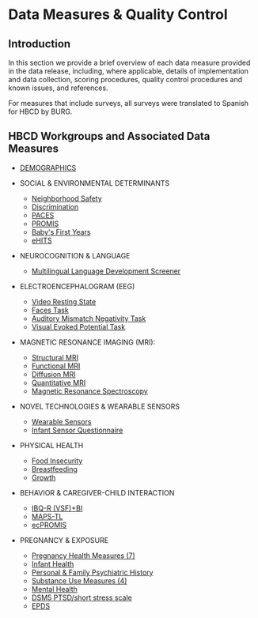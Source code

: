 # Data Measures & Quality Control

## Introduction
In this section we provide a brief overview of each data measure provided in the data release, including, where applicable, details of implementation and data collection, scoring procedures, quality control procedures and known issues, and references.

For measures that include surveys, all surveys were translated to Spanish for HBCD by BURG.


## HBCD Workgroups and Associated Data Measures

- [DEMOGRAPHICS](demographics.md)

- SOCIAL & ENVIRONMENTAL DETERMINANTS
    - [Neighborhood Safety](socenv_determinants/neighborhood_safety.md)
    - [Discrimination](socenv_determinants/discrimination.md)
    - [PACES](socenv_determinants/PACES.md)
    - [PROMIS](socenv_determinants/perceived_stress.md)
    - [Baby's First Years](socenv_determinants/bfy.md)
    - [eHITS](socenv_determinants/eHITS.md)

- NEUROCOGNITION & LANGUAGE 
    - [Multilingual Language Development Screener](neurocog_language.md) 

- ELECTROENCEPHALOGRAM (EEG) 
    - [Video Resting State](eeg/video_rs.md)
    - [Faces Task](eeg/faces_task.md)
    - [Auditory Mismatch Negativity Task](eeg/aud_mm.md)
    - [Visual Evoked Potential Task](eeg/vis_ep_task.md) 

- MAGNETIC RESONANCE IMAGING (MRI):
    - [Structural MRI](mri/smri.md)
    - [Functional MRI](mri/fmri.md)
    - [Diffusion MRI](mri/dmri.md)
    - [Quantitative MRI](mri/qalas.md)
    - [Magnetic Resonance Spectroscopy](mri/mrs.md)
    
- NOVEL TECHNOLOGIES & WEARABLE SENSORS 
    - [Wearable Sensors](sensors/wearable_sensors.md)
    - [Infant Sensor Questionnaire](sensors/sensor_questionnaire.md)

- PHYSICAL HEALTH 
    - [Food Insecurity](physhealth/food_insecurity.md)
    - [Breastfeeding](physhealth/breastfeeding.md)
    - [Growth](physhealth/growth.md)

- BEHAVIOR & CAREGIVER-CHILD INTERACTION
    - [IBQ-R (VSF)+BI](beh_CG_interaction/IBQ-R.md)
    - [MAPS-TL](beh_CG_interaction/MAPS-TL.md)
    - [ecPROMIS](beh_CG_interaction/ePROMIS.md)

- PREGNANCY & EXPOSURE 
    - [Pregnancy Health Measures (7)](pregexp/preghealth_all.md)
    - [Infant Health](pregexp/infanthealth.md)
    - [Personal & Family Psychiatric History](pregexp/psych_history.md)
    - [Substance Use Measures (4)](pregexp/substanceuse_all.md)
    - [Mental Health](pregexp/mentalhealth.md)
    - [DSM5 PTSD/short stress scale](pregexp/NSESSS.md)
    - [EPDS](pregexp/edinburgh_postnatal_depression.md)
